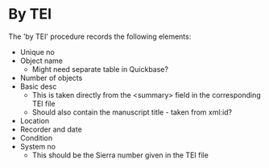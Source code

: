 # By TEI

The 'by TEI' procedure records the following elements:

* Unique no
* Object name
  * Might need separate table in Quickbase?
* Number of objects
* Basic desc
  * This is taken directly from the \<summary> field in the corresponding TEI file
  * Should also contain the manuscript title - taken from xml:id?
* Location
* Recorder and date
* Condition
* System no
  * This should be the Sierra number given in the TEI file
